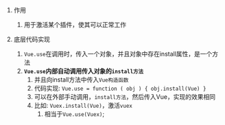 1. 作用
   1) 用于激活某个插件，使其可以正常工作

2. 底层代码实现
   1) `Vue.use`在调用时，传入一个对象，并且对象中存在install属性，是一个方法
   2) **`Vue.use`内部自动调用传入对象的`install方法`**
      1) 并且向install方法中传入`Vue构造函数`
      2) 代码实现: `Vue.use = function ( obj ) { obj.install(Vue) }`
      3) 可以在外部手动调用，`install方法`，然后传入Vue，实现的效果相同
      4) 比如: `Vuex.install(Vue)`，激活`vuex`
         1) 相当于`Vue.use(Vuex)`;
      
